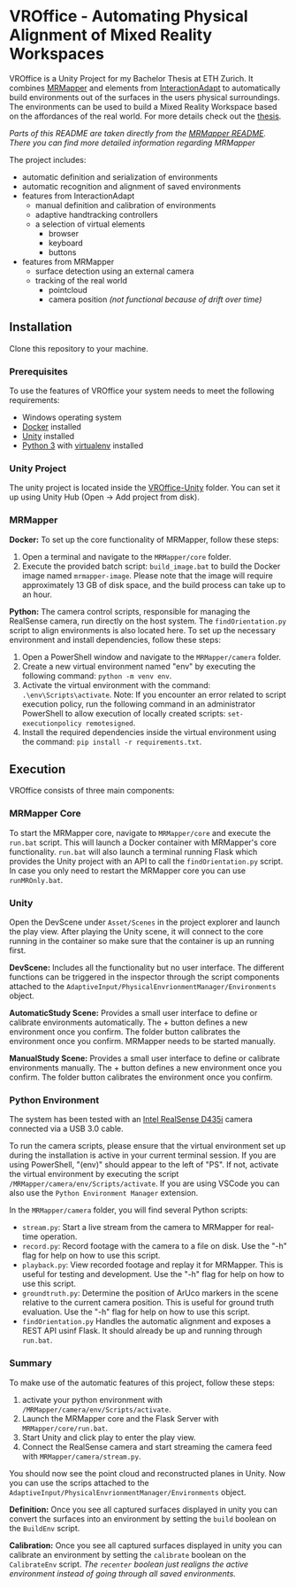 # VROffice - Automating Physical Alignment of Mixed Reality Workspaces
VROffice is a Unity Project for my Bachelor Thesis at ETH Zurich. It combines [MRMapper](https://github.com/yv1es/MRMapper) and elements from [InteractionAdapt](https://dl.acm.org/doi/abs/10.1145/3586183.3606717) to automatically build environments out of the surfaces in the users physical surroundings. The environments can be used to build a Mixed Reality Workspace based on the affordances of the real world. For more details check out the [thesis](https://github.com/eth-siplab-students/t-bt-2023-MREnvironment-NicolasSteck/blob/master/thesis/Bachelor_thesis_Nicolas_Steck.pdf).

*Parts of this README are taken directly from the [MRMapper README](https://github.com/yv1es/MRMapper/blob/master/README.md). There you can find more detailed information regarding MRMapper*

The project includes:
- automatic definition and serialization of environments
- automatic recognition and alignment of saved environments
- features from InteractionAdapt
  - manual definition and calibration of environments
  - adaptive handtracking controllers
  - a selection of virtual elements
    - browser
    - keyboard
    - buttons
- features from MRMapper
    - surface detection using an external camera
    - tracking of the real world
      - pointcloud
      - camera position *(not functional because of drift over time)*

## Installation
Clone this repository to your machine.

### Prerequisites
To use the features of VROffice your system needs to meet the following requirements:
- Windows operating system
- [Docker](https://www.docker.com/) installed
- [Unity](https://unity.com) installed
- [Python 3](https://www.python.org/) with [virtualenv](https://packaging.python.org/en/latest/guides/installing-using-pip-and-virtual-environments/) installed

### Unity Project
The unity project is located inside the [VROffice-Unity](https://github.com/NiciSteck/VROffice/tree/main/VROffice) folder. You can set it up using Unity Hub (Open -> Add project from disk).

### MRMapper

**Docker:**
To set up the core functionality of MRMapper, follow these steps:

1. Open a terminal and navigate to the `MRMapper/core` folder.
2. Execute the provided batch script: `build_image.bat` to build the Docker image named `mrmapper-image`. Please note that the image will require approximately 13 GB of disk space, and the build process can take up to an hour.

**Python:**
The camera control scripts, responsible for managing the RealSense camera, run directly on the host system. The `findOrientation.py` script to align environments is also located here. To set up the necessary environment and install dependencies, follow these steps:

1. Open a PowerShell window and navigate to the `MRMapper/camera` folder.
2. Create a new virtual environment named "env" by executing the following command: `python -m venv env`.
3. Activate the virtual environment with the command: `.\env\Scripts\activate`. Note: If you encounter an error related to script execution policy, run the following command in an administrator PowerShell to allow execution of locally created scripts: `set-executionpolicy remotesigned`.
4. Install the required dependencies inside the virtual environment using the command: `pip install -r requirements.txt`.

## Execution

VROffice consists of three main components:

### MRMapper Core
To start the MRMapper core, navigate to `MRMapper/core` and execute the `run.bat` script. This will launch a Docker container with MRMapper's core functionality.
`run.bat` will also launch a terminal running Flask which provides the Unity project with an API to call the `findOrientation.py` script.
In case you only need to restart the MRMapper core you can use `runMROnly.bat`.

### Unity
Open the DevScene under `Asset/Scenes` in the project explorer and launch the play view. 
After playing the Unity scene, it will connect to the core running in the container so make sure that the container is up an running first.

**DevScene:**
Includes all the functionality but no user interface. The different functions can be triggered in the inspector through the script components attached to the `AdaptiveInput/PhysicalEnvrionmentManager/Environments` object.

**AutomaticStudy Scene:**
Provides a small user interface to define or calibrate environments automatically. The + button defines a new environment once you confirm. The folder button calibrates the environment once you confirm. MRMapper needs to be started manually.

**ManualStudy Scene:**
Provides a small user interface to define or calibrate environments manually. The + button defines a new environment once you confirm. The folder button calibrates the environment once you confirm. 

### Python Environment
The system has been tested with an [Intel RealSense D435i](https://www.intelrealsense.com/depth-camera-d435i/) camera connected via a USB 3.0 cable.

To run the camera scripts, please ensure that the virtual environment set up during the installation is active in your current terminal session. If you are using PowerShell, "(env)" should appear to the left of "PS". If not, activate the virtual environment by executing the script `/MRMapper/camera/env/Scripts/activate`. If you are using VSCode you can also use the `Python Environment Manager` extension.

In the `MRMapper/camera` folder, you will find several Python scripts:

* `stream.py`: Start a live stream from the camera to MRMapper for real-time operation.
* `record.py`: Record footage with the camera to a file on disk. Use the "-h" flag for help on how to use this script.
* `playback.py`: View recorded footage and replay it for MRMapper. This is useful for testing and development. Use the "-h" flag for help on how to use this script.
* `groundtruth.py`: Determine the position of ArUco markers in the scene relative to the current camera position. This is useful for ground truth evaluation. Use the "-h" flag for help on how to use this script.
* `findOrientation.py` Handles the automatic alignment and exposes a REST API usinf Flask. It should already be up and running through `run.bat`.

### Summary
To make use of the automatic features of this project, follow these steps:

1. activate your python environment with `/MRMapper/camera/env/Scripts/activate`.
2. Launch the MRMapper core and the Flask Server with `MRMapper/core/run.bat`.
3. Start Unity and click play to enter the play view.
3. Connect the RealSense camera and start streaming the camera feed with `MRMapper/camera/stream.py`.

You should now see the point cloud and reconstructed planes in Unity. Now you can use the scrips attached to the `AdaptiveInput/PhysicalEnvrionmentManager/Environments` object.

**Definition:**
Once you see all captured surfaces displayed in unity you can convert the surfaces into an environment by setting the `build` boolean on the `BuildEnv` script.

**Calibration:**
Once you see all captured surfaces displayed in unity you can calibrate an environment by setting the `calibrate` boolean on the `CalibrateEnv` script.
*The `recenter` boolean just realigns the active environment instead of going through all saved environments.*
